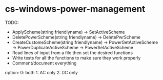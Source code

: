 # cs-windows-power-management

TODO:
* ApplyScheme(string friendlyname) -> SetActiveScheme
* DeletePowerScheme(string friendlyname) -> DeletePwrScheme
* CreateCustomeScheme(string friendlyname) -> PowerGetActiveScheme -> PowerDuplicateActiveScheme -> PowerSetActiveScheme
* Read lines of input from a file then set the desired functions
* Write tests for all the functions to make sure they work properly
* Comment/document everything

option:
	0: both
	1: AC only
	2: DC only